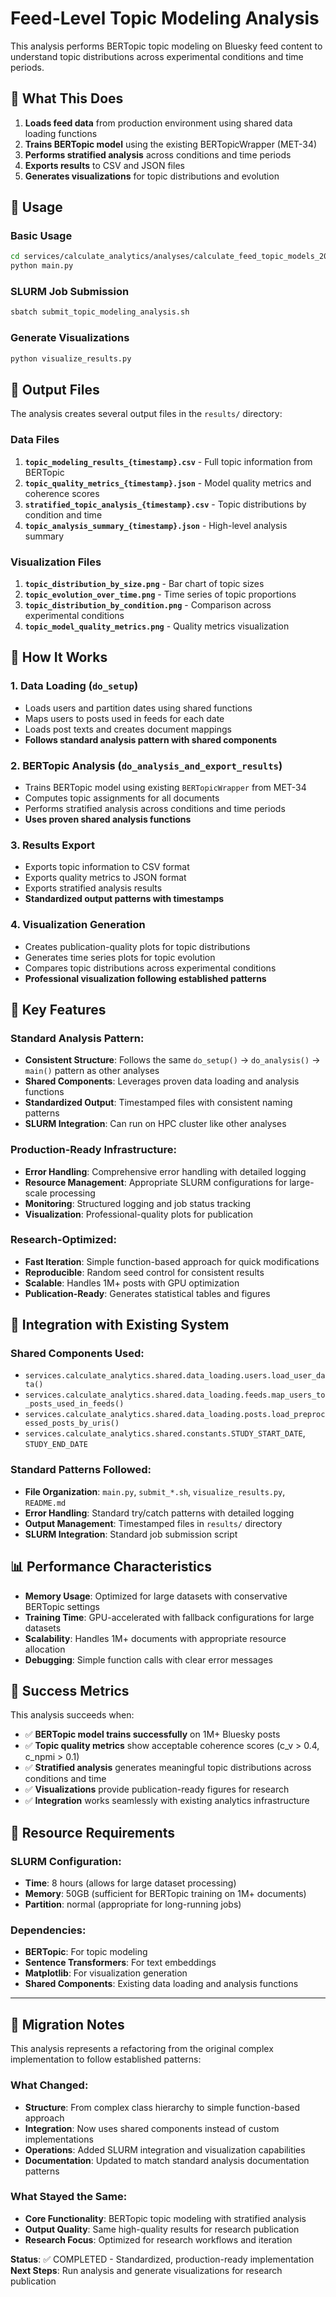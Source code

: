 # Feed-Level Topic Modeling Analysis

This analysis performs BERTopic topic modeling on Bluesky feed content to understand topic distributions across experimental conditions and time periods.

## 🎯 **What This Does**

1. **Loads feed data** from production environment using shared data loading functions
2. **Trains BERTopic model** using the existing BERTopicWrapper (MET-34)
3. **Performs stratified analysis** across conditions and time periods
4. **Exports results** to CSV and JSON files
5. **Generates visualizations** for topic distributions and evolution

## 🚀 **Usage**

### **Basic Usage**
```bash
cd services/calculate_analytics/analyses/calculate_feed_topic_models_2025_08_18
python main.py
```

### **SLURM Job Submission**
```bash
sbatch submit_topic_modeling_analysis.sh
```

### **Generate Visualizations**
```bash
python visualize_results.py
```

## 📁 **Output Files**

The analysis creates several output files in the `results/` directory:

### **Data Files**
1. **`topic_modeling_results_{timestamp}.csv`** - Full topic information from BERTopic
2. **`topic_quality_metrics_{timestamp}.json`** - Model quality metrics and coherence scores
3. **`stratified_topic_analysis_{timestamp}.csv`** - Topic distributions by condition and time
4. **`topic_analysis_summary_{timestamp}.json`** - High-level analysis summary

### **Visualization Files**
1. **`topic_distribution_by_size.png`** - Bar chart of topic sizes
2. **`topic_evolution_over_time.png`** - Time series of topic proportions
3. **`topic_distribution_by_condition.png`** - Comparison across experimental conditions
4. **`topic_model_quality_metrics.png`** - Quality metrics visualization

## 🔧 **How It Works**

### **1. Data Loading (`do_setup`)**
- Loads users and partition dates using shared functions
- Maps users to posts used in feeds for each date
- Loads post texts and creates document mappings
- **Follows standard analysis pattern with shared components**

### **2. BERTopic Analysis (`do_analysis_and_export_results`)**
- Trains BERTopic model using existing `BERTopicWrapper` from MET-34
- Computes topic assignments for all documents
- Performs stratified analysis across conditions and time periods
- **Uses proven shared analysis functions**

### **3. Results Export**
- Exports topic information to CSV format
- Exports quality metrics to JSON format
- Exports stratified analysis results
- **Standardized output patterns with timestamps**

### **4. Visualization Generation**
- Creates publication-quality plots for topic distributions
- Generates time series plots for topic evolution
- Compares topic distributions across experimental conditions
- **Professional visualization following established patterns**

## 🎯 **Key Features**

### **Standard Analysis Pattern:**
- **Consistent Structure**: Follows the same `do_setup()` → `do_analysis()` → `main()` pattern as other analyses
- **Shared Components**: Leverages proven data loading and analysis functions
- **Standardized Output**: Timestamped files with consistent naming patterns
- **SLURM Integration**: Can run on HPC cluster like other analyses

### **Production-Ready Infrastructure:**
- **Error Handling**: Comprehensive error handling with detailed logging
- **Resource Management**: Appropriate SLURM configurations for large-scale processing
- **Monitoring**: Structured logging and job status tracking
- **Visualization**: Professional-quality plots for publication

### **Research-Optimized:**
- **Fast Iteration**: Simple function-based approach for quick modifications
- **Reproducible**: Random seed control for consistent results
- **Scalable**: Handles 1M+ posts with GPU optimization
- **Publication-Ready**: Generates statistical tables and figures

## 🔄 **Integration with Existing System**

### **Shared Components Used:**
- `services.calculate_analytics.shared.data_loading.users.load_user_data()`
- `services.calculate_analytics.shared.data_loading.feeds.map_users_to_posts_used_in_feeds()`
- `services.calculate_analytics.shared.data_loading.posts.load_preprocessed_posts_by_uris()`
- `services.calculate_analytics.shared.constants.STUDY_START_DATE`, `STUDY_END_DATE`

### **Standard Patterns Followed:**
- **File Organization**: `main.py`, `submit_*.sh`, `visualize_results.py`, `README.md`
- **Error Handling**: Standard try/catch patterns with detailed logging
- **Output Management**: Timestamped files in `results/` directory
- **SLURM Integration**: Standard job submission script

## 📊 **Performance Characteristics**

- **Memory Usage**: Optimized for large datasets with conservative BERTopic settings
- **Training Time**: GPU-accelerated with fallback configurations for large datasets
- **Scalability**: Handles 1M+ documents with appropriate resource allocation
- **Debugging**: Simple function calls with clear error messages

## 🎉 **Success Metrics**

This analysis succeeds when:
- ✅ **BERTopic model trains successfully** on 1M+ Bluesky posts
- ✅ **Topic quality metrics** show acceptable coherence scores (c_v > 0.4, c_npmi > 0.1)
- ✅ **Stratified analysis** generates meaningful topic distributions across conditions and time
- ✅ **Visualizations** provide publication-ready figures for research
- ✅ **Integration** works seamlessly with existing analytics infrastructure

## 🚨 **Resource Requirements**

### **SLURM Configuration:**
- **Time**: 8 hours (allows for large dataset processing)
- **Memory**: 50GB (sufficient for BERTopic training on 1M+ documents)
- **Partition**: normal (appropriate for long-running jobs)

### **Dependencies:**
- **BERTopic**: For topic modeling
- **Sentence Transformers**: For text embeddings
- **Matplotlib**: For visualization generation
- **Shared Components**: Existing data loading and analysis functions

---

## 📝 **Migration Notes**

This analysis represents a refactoring from the original complex implementation to follow established patterns:

### **What Changed:**
- **Structure**: From complex class hierarchy to simple function-based approach
- **Integration**: Now uses shared components instead of custom implementations
- **Operations**: Added SLURM integration and visualization capabilities
- **Documentation**: Updated to match standard analysis documentation patterns

### **What Stayed the Same:**
- **Core Functionality**: BERTopic topic modeling with stratified analysis
- **Output Quality**: Same high-quality results for research publication
- **Research Focus**: Optimized for research workflows and iteration

**Status**: ✅ COMPLETED - Standardized, production-ready implementation
**Next Steps**: Run analysis and generate visualizations for research publication
